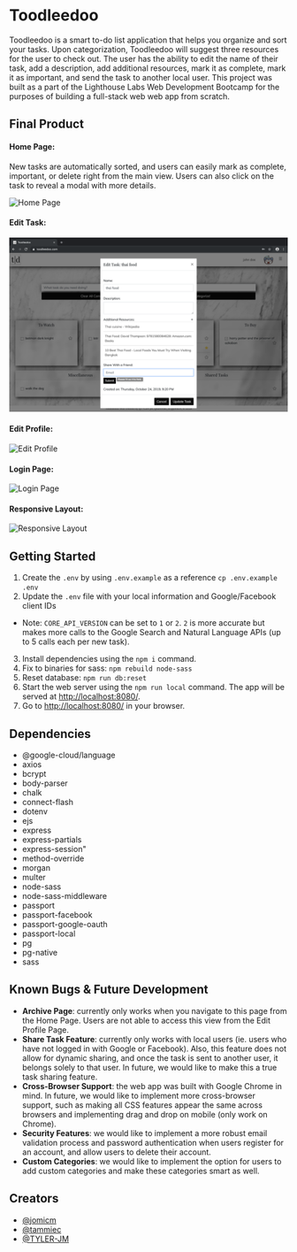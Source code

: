 # Toodleedoo

Toodleedoo is a smart to-do list application that helps you organize and sort your tasks. Upon categorization, Toodleedoo will suggest three resources for the user to check out. The user has the ability to edit the name of their task, add a description, add additional resources, mark it as complete, mark it as important, and send the task to another local user. This project was built as a part of the Lighthouse Labs Web Development Bootcamp for the purposes of building a full-stack web web app from scratch.

## Final Product

#### Home Page:

New tasks are automatically sorted, and users can easily mark as complete, important, or delete right from the main view. Users can also click on the task to reveal a modal with more details.

![Home Page](/docs/page-on-load.png)

#### Edit Task:

![Edit Task Modal](/docs/edit-task-modal.png)

#### Edit Profile:

![Edit Profile](/docs/edit-profile.png)

#### Login Page:

![Login Page](/docs/login-page.png)

#### Responsive Layout:

![Responsive Layout](/docs/responsive.gif)


## Getting Started

1. Create the `.env` by using `.env.example` as a reference `cp .env.example .env`
2. Update the `.env` file with your local information and Google/Facebook client IDs
* Note: `CORE_API_VERSION` can be set to `1` or `2`. `2` is more accurate but makes more calls to the Google Search and Natural Language APIs (up to 5 calls each per new task).
3. Install dependencies using the `npm i` command.
4. Fix to binaries for sass: `npm rebuild node-sass`
5. Reset database: `npm run db:reset`
6. Start the web server using the `npm run local` command. The app will be served at <http://localhost:8080/>.
7. Go to <http://localhost:8080/> in your browser.

## Dependencies
- @google-cloud/language
- axios
- bcrypt
- body-parser
- chalk
- connect-flash
- dotenv
- ejs
- express
- express-partials
- express-session"
- method-override
- morgan
- multer
- node-sass
- node-sass-middleware
- passport
- passport-facebook
- passport-google-oauth
- passport-local
- pg
- pg-native
- sass

## Known Bugs & Future Development
- **Archive Page**: currently only works when you navigate to this page from the Home Page. Users are not able to access this view from the Edit Profile Page.
- **Share Task Feature**: currently only works with local users (ie. users who have not logged in with Google or Facebook). Also, this feature does not allow for dynamic sharing, and once the task is sent to another user, it belongs solely to that user. In future, we would like to make this a true task sharing feature.
- **Cross-Browser Support**: the web app was built with Google Chrome in mind. In future, we would like to implement more cross-browser support, such as making all CSS features appear the same across browsers and implementing drag and drop on mobile (only work on Chrome).
- **Security Features**: we would like to implement a more robust email validation process and password authentication when users register for an account, and allow users to delete their account.
- **Custom Categories**: we would like to implement the option for users to add custom categories and make these categories smart as well. 

## Creators

- [@jomicm](https://github.com/jomicm)
- [@tammiec](https://github.com/tammiec)
- [@TYLER-JM](https://github.com/TYLER-JM)
